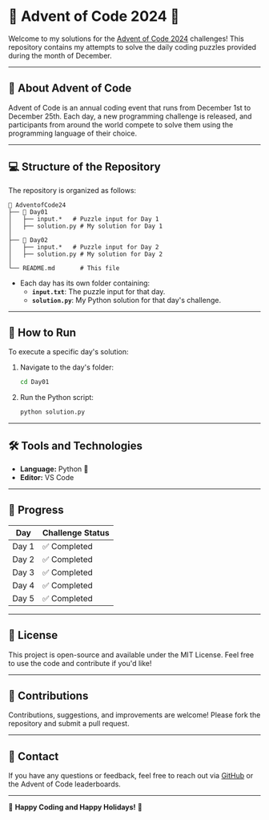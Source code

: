 # 🎄 Advent of Code 2024 🎄

Welcome to my solutions for the [Advent of Code 2024](https://adventofcode.com/2024) challenges! This repository contains my attempts to solve the daily coding puzzles provided during the month of December.

---

## 📜 About Advent of Code

Advent of Code is an annual coding event that runs from December 1st to December 25th. Each day, a new programming challenge is released, and participants from around the world compete to solve them using the programming language of their choice.

---

## 💻 Structure of the Repository

The repository is organized as follows:
```
📁 AdventofCode24
├── 📂 Day01
│   ├── input.*   # Puzzle input for Day 1
│   ├── solution.py # My solution for Day 1
│
├── 📂 Day02
│   ├── input.*   # Puzzle input for Day 2
│   ├── solution.py # My solution for Day 2
│
└── README.md       # This file
```

- Each day has its own folder containing:
  - **`input.txt`**: The puzzle input for that day.
  - **`solution.py`**: My Python solution for that day's challenge.

---

## 🚀 How to Run

To execute a specific day's solution:

1. Navigate to the day's folder:
   ```bash
   cd Day01
   ```

2. Run the Python script:
   ```bash
   python solution.py
   ```

---

## 🛠️ Tools and Technologies

- **Language:** Python 🐍
- **Editor:** VS Code

---

## 📅 Progress

| Day  | Challenge Status |
|------|------------------|
| Day 1 | ✅ Completed |
| Day 2 | ✅ Completed |
| Day 3 | ✅ Completed |
| Day 4 | ✅ Completed |
| Day 5 | ✅ Completed |
---

## 📝 License

This project is open-source and available under the MIT License. Feel free to use the code and contribute if you'd like!

---

## 🤝 Contributions

Contributions, suggestions, and improvements are welcome! Please fork the repository and submit a pull request.

---

## 📧 Contact

If you have any questions or feedback, feel free to reach out via [GitHub](https://github.com/NikosAvg) or the Advent of Code leaderboards.

---

🎄 **Happy Coding and Happy Holidays!** 🎄
